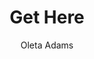 ---
layout: post
title: Get Here
author: Oleta Adams
language: "Français"
image:
  artist: oleta-adams.png
---